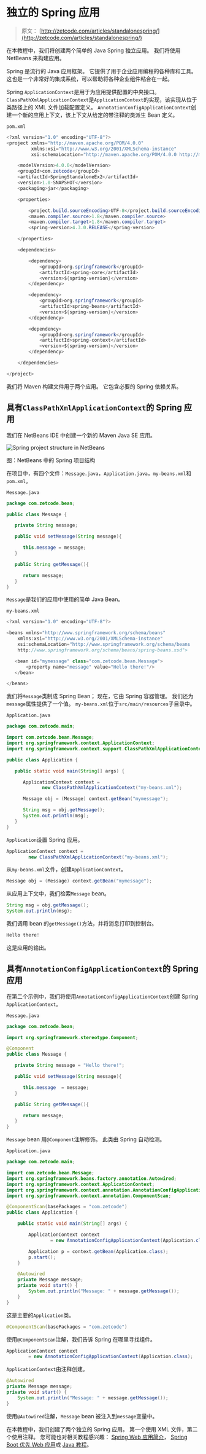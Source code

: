 # 独立的 Spring 应用

> 原文： [http://zetcode.com/articles/standalonespring/](http://zetcode.com/articles/standalonespring/)

在本教程中，我们将创建两个简单的 Java Spring 独立应用。 我们将使用 NetBeans 来构建应用。

Spring 是流行的 Java 应用框架。 它提供了用于企业应用编程的各种库和工具。 这也是一个非常好的集成系统，可以帮助将各种企业组件粘合在一起。

Spring `ApplicationContext`是用于为应用提供配置的中央接口。 `ClassPathXmlApplicationContext`是`ApplicationContext`的实现，该实现从位于类路径上的 XML 文件加载配置定义。 `AnnotationConfigApplicationContext`创建一个新的应用上下文，该上下文从给定的带注释的类派生 Bean 定义。

`pom.xml`

```java
<?xml version="1.0" encoding="UTF-8"?>
<project xmlns="http://maven.apache.org/POM/4.0.0" 
         xmlns:xsi="http://www.w3.org/2001/XMLSchema-instance" 
         xsi:schemaLocation="http://maven.apache.org/POM/4.0.0 http://maven.apache.org/xsd/maven-4.0.0.xsd">

    <modelVersion>4.0.0</modelVersion>
    <groupId>com.zetcode</groupId>
    <artifactId>SpringStandaloneEx2</artifactId>
    <version>1.0-SNAPSHOT</version>
    <packaging>jar</packaging>

    <properties>

        <project.build.sourceEncoding>UTF-8</project.build.sourceEncoding>
        <maven.compiler.source>1.8</maven.compiler.source>
        <maven.compiler.target>1.8</maven.compiler.target>
        <spring-version>4.3.0.RELEASE</spring-version>

    </properties>

    <dependencies>

        <dependency>
            <groupId>org.springframework</groupId>
            <artifactId>spring-core</artifactId>
            <version>${spring-version}</version>
        </dependency>

        <dependency>
            <groupId>org.springframework</groupId>
            <artifactId>spring-beans</artifactId>
            <version>${spring-version}</version>
        </dependency>

        <dependency>
            <groupId>org.springframework</groupId>
            <artifactId>spring-context</artifactId>
            <version>${spring-version}</version>
        </dependency>

    </dependencies>

</project>

```

我们将 Maven 构建文件用于两个应用。 它包含必要的 Spring 依赖关系。

## 具有`ClassPathXmlApplicationContext`的 Spring 应用

我们在 NetBeans IDE 中创建一个新的 Maven Java SE 应用。

![Spring project structure in NetBeans](img/36b1b184e2201f8cb14e82733bcb4593.jpg)

图：NetBeans 中的 Spring 项目结构

在项目中，有四个文件：`Message.java`，`Application.java`，`my-beans.xml`和`pom.xml`。

`Message.java`

```java
package com.zetcode.bean;

public class Message {

   private String message;

   public void setMessage(String message){

      this.message = message;
   }

   public String getMessage(){

      return message;
   }
}

```

`Message`是我们的应用中使用的简单 Java Bean。

`my-beans.xml`

```java
<?xml version="1.0" encoding="UTF-8"?>

<beans xmlns="http://www.springframework.org/schema/beans"
    xmlns:xsi="http://www.w3.org/2001/XMLSchema-instance"
    xsi:schemaLocation="http://www.springframework.org/schema/beans
    http://www.springframework.org/schema/beans/spring-beans.xsd">

   <bean id="mymessage" class="com.zetcode.bean.Message">
       <property name="message" value="Hello there!"/>
   </bean>

</beans>

```

我们将`Message`类制成 Spring Bean； 现在，它由 Spring 容器管理。 我们还为`message`属性提供了一个值。 `my-beans.xml`位于`src/main/resources`子目录中。

`Application.java`

```java
package com.zetcode.main;

import com.zetcode.bean.Message;
import org.springframework.context.ApplicationContext;
import org.springframework.context.support.ClassPathXmlApplicationContext;

public class Application {

   public static void main(String[] args) {

      ApplicationContext context = 
             new ClassPathXmlApplicationContext("my-beans.xml");

      Message obj = (Message) context.getBean("mymessage");

      String msg = obj.getMessage();
      System.out.println(msg);
   }
}

```

`Application`设置 Spring 应用。

```java
ApplicationContext context = 
        new ClassPathXmlApplicationContext("my-beans.xml");

```

从`my-beans.xml`文件，创建`ApplicationContext`。

```java
Message obj = (Message) context.getBean("mymessage");

```

从应用上下文中，我们检索`Message` bean。

```java
String msg = obj.getMessage();
System.out.println(msg);

```

我们调用 bean 的`getMessage()`方法，并将消息打印到控制台。

```java
Hello there!

```

这是应用的输出。

## 具有`AnnotationConfigApplicationContext`的 Spring 应用

在第二个示例中，我们将使用`AnnotationConfigApplicationContext`创建 Spring `ApplicationContext`。

`Message.java`

```java
package com.zetcode.bean;

import org.springframework.stereotype.Component;

@Component
public class Message {

   private String message = "Hello there!";

   public void setMessage(String message){

      this.message  = message;
   }

   public String getMessage(){

      return message;
   }
}

```

`Message` bean 用`@Component`注解修饰。 此类由 Spring 自动检测。

`Application.java`

```java
package com.zetcode.main;

import com.zetcode.bean.Message;
import org.springframework.beans.factory.annotation.Autowired;
import org.springframework.context.ApplicationContext;
import org.springframework.context.annotation.AnnotationConfigApplicationContext;
import org.springframework.context.annotation.ComponentScan;

@ComponentScan(basePackages = "com.zetcode")
public class Application {

    public static void main(String[] args) {

        ApplicationContext context
                = new AnnotationConfigApplicationContext(Application.class);

        Application p = context.getBean(Application.class);
        p.start();
    }

    @Autowired
    private Message message;
    private void start() {
        System.out.println("Message: " + message.getMessage());
    }
}

```

这是主要的`Application`类。

```java
@ComponentScan(basePackages = "com.zetcode")

```

使用`@ComponentScan`注解，我们告诉 Spring 在哪里寻找组件。

```java
ApplicationContext context
        = new AnnotationConfigApplicationContext(Application.class);

```

`ApplicationContext`由注释创建。

```java
@Autowired
private Message message;
private void start() {
    System.out.println("Message: " + message.getMessage());
}

```

使用`@Autowired`注解，`Message` bean 被注入到`message`变量中。

在本教程中，我们创建了两个独立的 Spring 应用。 第一个使用 XML 文件，第二个使用注释。 您可能也对相关教程感兴趣： [Spring Web 应用简介](/articles/springwebfirst/)， [Spring Boot 优先 Web 应用](/articles/springbootwebfirst/)或 [Java 教程](/lang/java/)。